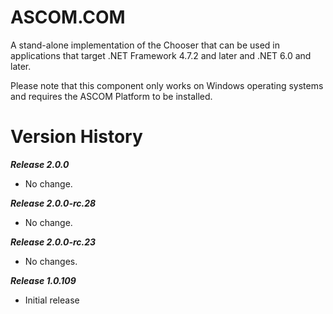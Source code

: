 # ASCOM.COM

A stand-alone implementation of the Chooser that can be used in applications that target .NET Framework 4.7.2 and later and .NET 6.0 and later. 

Please note that this component only works on Windows operating systems and requires the ASCOM Platform to be installed.

# Version History

***Release 2.0.0***
* No change.

***Release 2.0.0-rc.28***
* No change.

***Release 2.0.0-rc.23***
* No changes.

***Release 1.0.109***
* Initial release